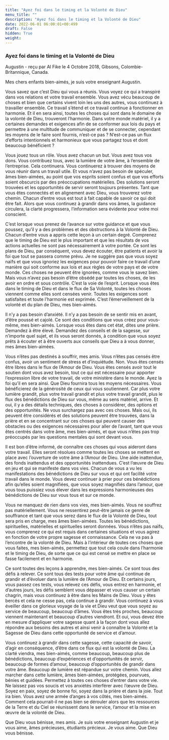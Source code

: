 ```yaml
---
title: "Ayez foi dans le timing et la Volonté de Dieu"
menu_title: ""
description: "Ayez foi dans le timing et la Volonté de Dieu"
date: 2022-06-01 06:00:01+00:499
draft: False
hidden: True
weight:
---
```

### Ayez foi dans le timing et la Volonté de Dieu

Augustin - reçu par Al Fike le 4 Octobre 2018, Gibsons, Colombie-Britannique, Canada.

Mes chers enfants bien-aimés, je suis votre enseignant Augustin.

Vous savez que c’est Dieu qui vous a réunis. Vous voyez ce qui a transpiré dans vos relations et votre travail ensemble. Vous avez vécu beaucoup de choses et bien que certains vivent loin les uns des autres, vous continuez à travailler ensemble. Ce travail s’étend et ce travail continue à fonctionner en harmonie. Et il en sera ainsi, toutes les choses qui sont dans le domaine de la volonté de Dieu, trouveront l’harmonie. Dans votre monde matériel, il y a certaines demandes et exigences afin de se conformer aux lois du pays et permettre à une multitude de communiquer et de se connecter, cependant les moyens de le faire sont fournis, n’est-ce pas ? N’est-ce pas un flux d’efforts intentionnels et harmonieux que vous partagez tous et dont beaucoup bénéficient ?

Vous jouez tous un rôle. Vous avez chacun un but. Vous avez tous vos dons. Vous contribuez tous, avec la lumière de votre âme, à l’ensemble de l’entreprise. Cela continuera. Vous continuerez à trouver des moyens de vous réunir dans un travail utile. Et vous n’avez pas besoin de spéculer, âmes bien-aimées, au point que vos esprits soient confus et que vos efforts soient obscurcis par des préoccupations matérielles. Des solutions seront trouvées et les opportunités de servir seront toujours présentes. Tant que vous êtes connectés et en alignement avec Dieu, vous trouverez votre chemin. Chacun d’entre vous est tout à fait capable de savoir ce qui doit être fait. Alors que vous continuez à grandir dans vos âmes, la guidance circulera, la clarté progressera, l’information sera évidente pour votre moi conscient.

C’est lorsque vous prenez de l’avance sur votre guidance et que vous poussez, qu’il y a des problèmes et des obstructions à la Volonté de Dieu. Chacun d’entre vous a appris cette leçon à un certain degré. Comprenez que le timing de Dieu est le plus important et que les résultats de vos actions actuelles ne sont pas nécessairement à votre portée. Ce sont les plans de Dieu, par conséquent, vous devez écouter, être patients et avoir la foi que tout se passera comme prévu. Je ne suggère pas que vous soyez naïfs et que vous ignoriez les exigences pour pouvoir faire ce travail d’une manière qui soit conforme aux lois et aux règles de votre pays et de votre monde. Ces choses ne peuvent être ignorées, comme vous le savez bien. Mais vous n’avez pas besoin d’être obsédé par toutes les choses, de les avoir en ordre et sous contrôle. C’est la voie de l’esprit. Lorsque vous êtes dans le timing de Dieu et dans le flux de Sa Volonté, toutes les choses viennent comme elles sont censées venir. Toutes les exigences sont satisfaites et toute l’harmonie est exprimée. C’est l’émerveillement de la volonté et du plan de Dieu, mes bien-aimés.

Il n’y a pas besoin d’anxiété. Il n’y a pas besoin de se sentir mis en avant, d’être poussé et cajolé. Ce sont des conditions que vous créez pour vous-même, mes bien-aimés. Lorsque vous êtes dans cet état, dites une prière. Demandez à être élevé. Demandez des conseils et de la sagesse, sur n’importe quel sujet, et ils vous seront donnés, à condition que vous soyez prêts à écouter et à être ouverts aux conseils que Dieu a à vous donner, mes âmes bien-aimées.

Vous n’êtes pas destinés à souffrir, mes amis. Vous n’êtes pas censés être confus, avoir un sentiment de stress et d’inquiétude. Non. Vous êtes censés être libres dans le flux de l’Amour de Dieu. Vous êtes censés avoir tout le soutien dont vous avez besoin, tout ce qui est nécessaire pour apporter l’expression libre de votre travail, de votre ministère dans le monde. Ayez la foi qu’il en sera ainsi. Que Dieu fournira tous les moyens nécessaires. Vous bénéficierez de la générosité de ceux qui vous soutiennent. Car plus votre lumière grandit, plus votre travail grandit et plus votre travail grandit, plus le flux des bénédictions de Dieu sur vous, même au sens matériel, arrive. Et oui, il y a des détails techniques, des choses à considérer, des options et des opportunités. Ne vous surchargez pas avec ces choses. Mais oui, ils peuvent être considérés et des solutions peuvent être trouvées, dans la prière et en se concentrant sur ces choses qui peuvent causer des obstacles ou des exigences nécessaires pour aller de l’avant, tant que vous êtes centrés dans votre âme, mes bien-aimés, et que vous n’êtes pas trop préoccupés par les questions
mentales qui sont devant vous.

Il est bon d’être informé, de connaître ces choses qui vous aideront dans votre travail. Elles seront résolues comme toutes les choses se mettent en place avec l’ouverture de votre âme à l’Amour de Dieu. Une aide inattendue, des fonds inattendus et des opportunités inattendues. C’est l’œuvre de Dieu en jeu et qui se manifeste dans vos vies. Chacun de vous a vu les manifestations des bénédictions de Dieu sur vous et qui ont facilité votre travail dans le monde. Vous devez continuer à prier pour ces bénédictions afin qu’elles soient magnifiées, que vous soyez magnifiés dans l’amour, que vous tous puissiez vous élever dans les expressions harmonieuses des bénédictions de Dieu sur vous tous et sur ce monde.

Vous ne manquez de rien dans vos vies, mes bien-aimés. Vous ne souffrez pas matériellement. Vous ne ressentirez peut-être jamais ce genre de souffrance et tant que vous serez dans le flux de la Volonté de Dieu, tout sera pris en charge, mes âmes bien-aimées. Toutes les bénédictions, spirituelles, matérielles et spirituelles seront données. Vous n’êtes pas naïfs, vous comprenez ce qui est requis dans certaines situations et vous agirez en fonction de votre propre sagesse et connaissance. Cela ne va pas à l’encontre de la volonté de Dieu. Mais à l’intérieur de toutes ces choses que vous faites, mes bien-aimés, permettez que tout cela coule dans l’harmonie et le timing de Dieu, de sorte que ce qui est censé se mettre en place se fasse facilement et en harmonie.

Ce sont toutes des leçons à apprendre, mes bien-aimés. Ce sont tous des défis à relever. Ce sont tous des tests pour votre âme qui continue de grandir et d’évoluer dans la lumière de l’Amour de Dieu. Et certains jours, vous passez ces tests, vous relevez ces défis, vous entrez en harmonie, et d’autres jours, les défis semblent vous dépasser et vous causer un certain chagrin, mais vous continuez à être dans les Mains de Dieu. Vous y êtes bercés et cela ne cesse pas, cela continue à grandir. Vous continuez à vous éveiller dans ce glorieux voyage de la vie et Dieu veut que vous soyez au service de beaucoup, beaucoup d’âmes. Vous êtes très proches, beaucoup viennent maintenant et beaucoup d’autres viendront. Et oui, vous devez être en mesure d’appliquer votre sagesse quant à la façon dont vous allez répondre aux besoins des autres et ainsi venir à connaître la Volonté et la Sagesse de Dieu dans cette opportunité de service et d’amour.

Vous continuez à grandir dans cette sagesse, cette capacité de savoir, d’agir en conséquence, d’être dans ce flux qui est la volonté de Dieu. La clarté viendra, mes bien-aimés, comme beaucoup, beaucoup plus de bénédictions, beaucoup d’expériences et d’opportunités de servir, beaucoup de formes d’amour, beaucoup d’opportunités de grandir dans votre âme. Beaucoup de lumière est répandue sur votre chemin. Vous allez marcher dans cette lumière, âmes bien-aimées, protégées, pourvues, bénies et guidées. Permettez à toutes ces choses d’entrer dans votre vie. Ne laissez pas vos soucis et vos anxiétés interférer avec l’œuvre de Dieu. Soyez en paix, soyez de bonne foi, soyez dans la prière et dans la joie. Tout ira bien. Vous avez une armée d’anges à vos côtés, mes bien-aimés. Comment cela pourrait-il ne pas bien se dérouler alors que les ressources de la Terre et du Ciel se réunissent dans le service, l’amour et la mise en œuvre de la volonté de Dieu.

Que Dieu vous bénisse, mes amis. Je suis votre enseignant Augustin et je vous aime, âmes précieuses, étudiants précieux. Je vous aime. Que Dieu vous bénisse.
